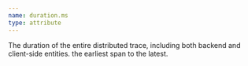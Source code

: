 ```yaml
---
name: duration.ms
type: attribute
---
```


The duration of the entire distributed trace, including both backend and client-side entities. the earliest span to the latest.